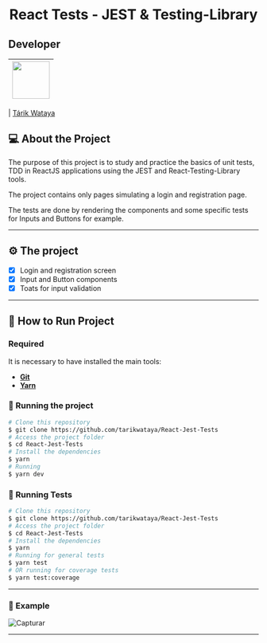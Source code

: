 <h1 align="center">
  React Tests - JEST & Testing-Library
</h1>

## Developer

| [<img src="https://avatars.githubusercontent.com/u/17626241?s=460&u=0138711ab23cca398590c107bf0eaa823f44728a&v=4" width="75px;"/>](https://github.com/tarikwataya) |
| :------------------------------------------------------------------------------------------------------------------------: |

| [Tárik Wataya](https://github.com/tarikwataya)

## 💻 About the Project

The purpose of this project is to study and practice the basics of unit tests, TDD in ReactJS applications using the JEST and React-Testing-Library tools.

The project contains only pages simulating a login and registration page.

The tests are done by rendering the components and some specific tests for Inputs and Buttons for example.

---

## ⚙️ The project

- [x] Login and registration screen
- [x] Input and Button components
- [x] Toats for input validation
---

## 🚀 How to Run Project

### Required

It is necessary to have installed the main tools:

- **[Git](https://git-scm.com)**
- **[Yarn](https://yarnpkg.com/getting-started/install)**

### 🧭 Running the project

```bash
# Clone this repository
$ git clone https://github.com/tarikwataya/React-Jest-Tests
# Access the project folder
$ cd React-Jest-Tests
# Install the dependencies
$ yarn
# Running
$ yarn dev
```

### 🧭 Running Tests

```bash
# Clone this repository
$ git clone https://github.com/tarikwataya/React-Jest-Tests
# Access the project folder
$ cd React-Jest-Tests
# Install the dependencies
$ yarn
# Running for general tests
$ yarn test
# OR running for coverage tests
$ yarn test:coverage
```

---
### 🎥️ Example
  ![Capturar](https://user-images.githubusercontent.com/17626241/111014557-f8515900-8382-11eb-91ff-f702f4922a14.PNG)
  

---
